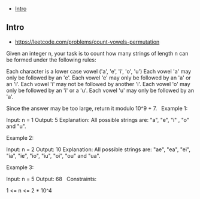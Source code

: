 - [Intro](#intro)

## Intro

- https://leetcode.com/problems/count-vowels-permutation

Given an integer n, your task is to count how many strings of length n can be formed under the following rules:

Each character is a lower case vowel ('a', 'e', 'i', 'o', 'u')
Each vowel 'a' may only be followed by an 'e'.
Each vowel 'e' may only be followed by an 'a' or an 'i'.
Each vowel 'i' may not be followed by another 'i'.
Each vowel 'o' may only be followed by an 'i' or a 'u'.
Each vowel 'u' may only be followed by an 'a'.

Since the answer may be too large, return it modulo 10^9 + 7.
 
Example 1:

Input: n = 1
Output: 5
Explanation: All possible strings are: "a", "e", "i" , "o" and "u".

Example 2:

Input: n = 2
Output: 10
Explanation: All possible strings are: "ae", "ea", "ei", "ia", "ie", "io", "iu", "oi", "ou" and "ua".

Example 3: 

Input: n = 5
Output: 68
 
Constraints:

1 <= n <= 2 * 10^4

